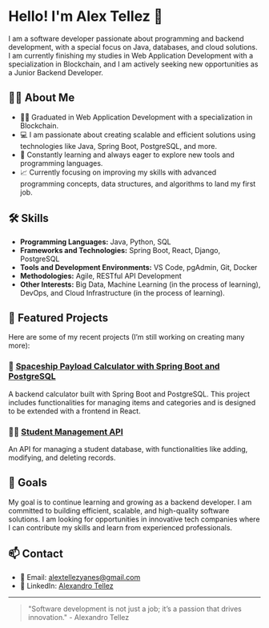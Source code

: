 # Hello! I'm Alex Tellez 👋

I am a software developer passionate about programming and backend development, with a special focus on Java, databases, and cloud solutions. I am currently finishing my studies in Web Application Development with a specialization in Blockchain, and I am actively seeking new opportunities as a Junior Backend Developer.

## 🧑‍💻 About Me

- 👨‍🎓 Graduated in Web Application Development with a specialization in Blockchain.
- 💻 I am passionate about creating scalable and efficient solutions using technologies like Java, Spring Boot, PostgreSQL, and more.
- 🚀 Constantly learning and always eager to explore new tools and programming languages.
- 📈 Currently focusing on improving my skills with advanced programming concepts, data structures, and algorithms to land my first job.

## 🛠️ Skills

- **Programming Languages:** Java, Python, SQL
- **Frameworks and Technologies:** Spring Boot, React, Django, PostgreSQL
- **Tools and Development Environments:** VS Code, pgAdmin, Git, Docker
- **Methodologies:** Agile, RESTful API Development
- **Other Interests:** Big Data, Machine Learning (in the process of learning), DevOps, and Cloud Infrastructure (in the process of learning).

## 🌱 Featured Projects

Here are some of my recent projects (I’m still working on creating many more):

### 🚀 [Spaceship Payload Calculator with Spring Boot and PostgreSQL](https://github.com/JesusMSM/spaceship-alex)
A backend calculator built with Spring Boot and PostgreSQL. This project includes functionalities for managing items and categories and is designed to be extended with a frontend in React.

### 🧑‍🎓 [Student Management API](https://github.com/AlexandroTellez/Demo)
An API for managing a student database, with functionalities like adding, modifying, and deleting records.

## 🎯 Goals

My goal is to continue learning and growing as a backend developer. I am committed to building efficient, scalable, and high-quality software solutions. I am looking for opportunities in innovative tech companies where I can contribute my skills and learn from experienced professionals.

## 📫 Contact

- 📧 Email: alextellezyanes@gmail.com
- 🔗 LinkedIn: [Alexandro Tellez](https://www.linkedin.com/in/alex-tellez-y/)

---

> "Software development is not just a job; it’s a passion that drives innovation." - Alexandro Tellez
